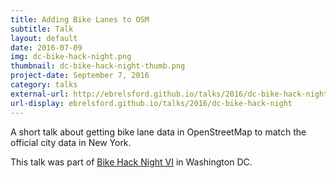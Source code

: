 ```yaml
---
title: Adding Bike Lanes to OSM
subtitle: Talk
layout: default
date: 2016-07-09
img: dc-bike-hack-night.png
thumbnail: dc-bike-hack-night-thumb.png
project-date: September 7, 2016
category: talks
external-url: http://ebrelsford.github.io/talks/2016/dc-bike-hack-night/
url-display: ebrelsford.github.io/talks/2016/dc-bike-hack-night
---
```


A short talk about getting bike lane data in OpenStreetMap to match the official city data in New York.

This talk was part of [Bike Hack Night VI](http://www.meetup.com/Transportation-Techies/events/231755172/) in Washington DC.
